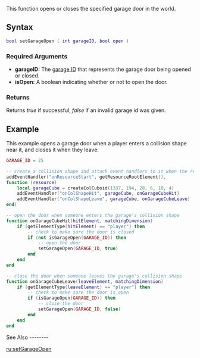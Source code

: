 This function opens or closes the specified garage door in the world.

Syntax
------

``` lua
bool setGarageOpen ( int garageID, bool open )
```

### Required Arguments

-   **garageID:** The [garage ID](/docs/garage.md "wikilink") that represents the garage door being opened or closed.
-   **isOpen:** A boolean indicating whether or not to open the door.

### Returns

Returns *true* if successful, *false* if an invalid garage id was given.

Example
-------

<section name="Server" class="server" show="true">
This example opens a garage door when a player enters a collision shape near it, and closes it when they leave:

``` lua
GARAGE_ID = 25

-- create a collision shape and attach event handlers to it when the resource starts
addEventHandler("onResourceStart", getResourceRootElement(),
function (resource)
    local garageCube = createColCuboid(1337, 194, 28, 6, 10, 4)
    addEventHandler("onColShapeHit", garageCube, onGarageCubeHit)
    addEventHandler("onColShapeLeave", garageCube, onGarageCubeLeave)
end)

-- open the door when someone enters the garage's collision shape
function onGarageCubeHit(hitElement, matchingDimension)
    if (getElementType(hitElement) == "player") then
        -- check to make sure the door is closed
        if (not isGarageOpen(GARAGE_ID)) then
            -- open the door
            setGarageOpen(GARAGE_ID, true)
        end
    end
end

-- close the door when someone leaves the garage's collision shape
function onGarageCubeLeave(leaveElement, matchingDimension)
    if (getElementType(leaveElement) == "player") then
        -- check to make sure the door is open
        if (isGarageOpen(GARAGE_ID)) then
            -- close the door
            setGarageOpen(GARAGE_ID, false)
        end
    end
end
```

</section>
See Also
--------

[ru:setGarageOpen](/docs/ru:setgarageopen.md "wikilink")
